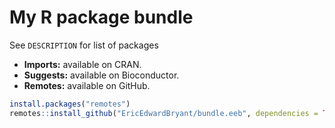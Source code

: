 My R package bundle
===================

See `DESCRIPTION` for list of packages

-   **Imports:** available on CRAN.
-   **Suggests:** available on Bioconductor.
-   **Remotes:** available on GitHub.

``` r
install.packages("remotes")
remotes::install_github("EricEdwardBryant/bundle.eeb", dependencies = TRUE)
```
